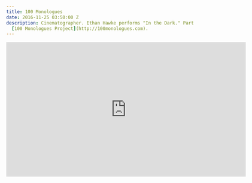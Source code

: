 ```yaml
---
title: 100 Monologues
date: 2016-11-25 03:50:00 Z
description: Cinematographer. Ethan Hawke performs "In the Dark." Part of Eric Bogosian's
  [100 Monologues Project](http://100monologues.com).
---
```


<iframe src="https://player.vimeo.com/video/181822123" width="640" height="360" frameborder="0" webkitallowfullscreen mozallowfullscreen allowfullscreen></iframe>

